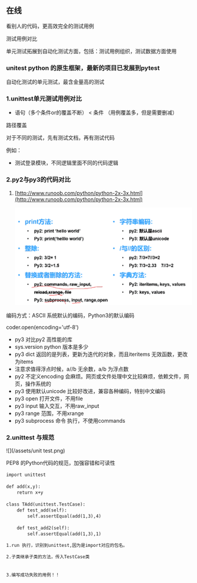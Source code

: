 ## 在线

看别人的代码，更高效完全的测试用例

测试用例对比

单元测试拓展到自动化测试方面，包括：测试用例组织，测试数据方面使用

### unitest  python 的原生框架，最新的项目已发展到pytest

自动化测试的单元测试，最含金量高的测试

### 1.unittest单元测试用例对比

* 语句（多个条件or的覆盖不断） &lt; 条件 （用例覆盖多，但是需要删减）

路径覆盖

对于不同的测试，先有测试文档，再有测试代码

例如：

* 测试登录模块，不同逻辑里面不同的代码逻辑

### 2.py2与py3的代码对比

1. [http://www.runoob.com/python/python-2x-3x.html](http://www.runoob.com/python/python-2x-3x.html)

   ![](/assets/import_py2_3.png)

编码方式：ASCII 系统默认的编码，Python3的默认编码

coder.open\(encoding='utf-8'\)

* py3 对比py2 高性能的库
* sys.version python 版本是多少
* py3 dict 返回的是列表，更新为迭代的对象，而且iteritems 无效函数，更改为items
* 注意求值得浮点时候，a//b 无余数，a/b 为浮点数
* py2 不定义encoding 会麻烦。网页或文件处理中文比较麻烦，依赖文件，网页，操作系统的
* py3 使用默认unicode 比较好改进，兼容各种编码，特别中文编码
* py3 open 打开文件，不用file
* py3 input 输入交互，不用raw\_input
* py3 range 范围，不用xrange 
* py3 subprocess 命令 执行，不使用commands



### 2.unittest 与规范

![](/assets/unit test.png)

PEP8 的Python代码的规范，加强容错和可读性

```
import unittest

def add(x,y):
    return x+y

class TAdd(unittest.TestCase):
    def test_add(self):
        self.assertEqual(add(1,3),4)

    def test_add2(self):
        self.assertEqual(add(1,3),1)
```

```
1.run 执行，识别到unittest,因为是import对应的包名。
```

```
2.子类继承子类的方法，传入TestCase类


3.编写成功失败的用例！！
```



